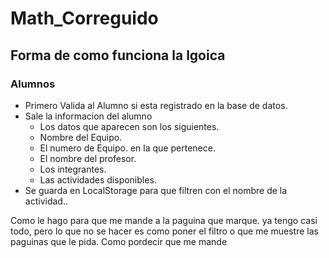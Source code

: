 # Math_Correguido
## Forma de como funciona la lgoica
### Alumnos
- Primero Valida al Alumno si esta registrado en la base de datos.
- Sale la informacion del alumno
  - Los datos que aparecen son los siguientes.
  - Nombre del Equipo.
  - El numero de Equipo. en la que pertenece.
  - El nombre del profesor.
  - Los integrantes.
  - Las actividades disponibles.
- Se guarda en LocalStorage para que filtren con el nombre de la actividad..
  
Como le hago para que me mande a la paguina que marque. ya tengo casi todo, pero lo que no se hacer es como poner el filtro o que me muestre las paguinas que le pida. Como pordecir que me mande
